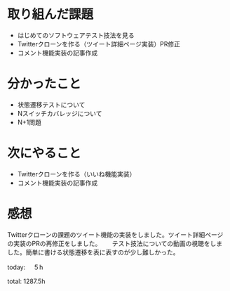 #  取り組んだ課題
- はじめてのソフトウェアテスト技法を見る
- Twitterクローンを作る（ツイート詳細ページ実装）PR修正
- コメント機能実装の記事作成



# 分かったこと
- 状態遷移テストについて
- Nスイッチカバレッジについて
- N+1問題


# 次にやること
- Twitterクローンを作る（いいね機能実装）
- コメント機能実装の記事作成


# 感想
Twitterクローンの課題のツイート機能の実装をしました。ツイート詳細ページの実装のPRの再修正をしました。　　
テスト技法についての動画の視聴をしました。簡単に書ける状態遷移を表に表すのが少し難しかった。


today: 　５h

total: 1287.5h
